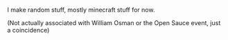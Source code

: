 I make random stuff, mostly minecraft stuff for now.

(Not actually associated with William Osman or the Open Sauce event, just a coincidence)
